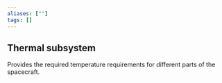 ```yaml
---
aliases: [""]
tags: []
---
```


## Thermal subsystem
Provides the required temperature requirements for different parts of the spacecraft.